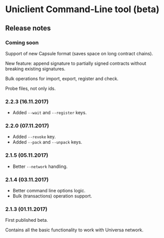 Uniclient Command-Line tool (beta)
==================================
Release notes
-------------

### Coming soon

Support of new Capsule format (saves space on long contract chains).

New feature: append signature to partially signed contracts without breaking existing signatures.

Bulk operations for import, export, register and check.

Probe files, not only ids.

### 2.2.3 (16.11.2017)

* Added `--wait` and `--register` keys.

### 2.2.0 (07.11.2017)

* Added `--revoke` key.
* Added `--pack` and `--unpack` keys.

### 2.1.5 (05.11.2017)

* Better `--network` handling.

### 2.1.4 (03.11.2017)

* Better command line options logic.
* Bulk (transactions) operation support.

### 2.1.3 (01.11.2017)

First published beta.

Contains all the basic functionality to work with Universa network.
